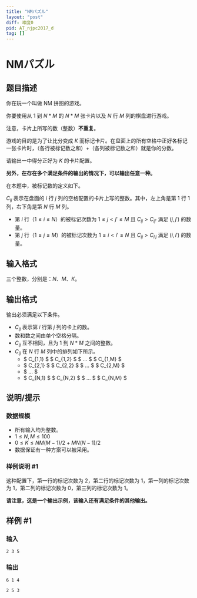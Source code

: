 ```yaml
---
title: "NMパズル"
layout: "post"
diff: 难度0
pid: AT_njpc2017_d
tag: []
---
```


# NMパズル

## 题目描述

你在玩一个叫做 NM 拼图的游戏。

你要使用从 $1$ 到 $N*M$ 的 $N*M$ 张卡片以及 $N$ 行 $M$ 列的棋盘进行游戏。

注意，卡片上所写的数（整数）**不重复**。

游戏的目的是为了让比分变成 $K$ 而标记卡片。在盘面上的所有空格中正好各标记一张卡片时，（各行被标记数之和）+（各列被标记数之和）就是你的分数。

请输出一中得分正好为 $K$ 的卡片配置。

**另外，在存在多个满足条件的输出的情况下，可以输出任意一种。**

在本题中，被标记数的定义如下。

$C_{ij}$ 表示在盘面的 $i$ 行 $j$ 列的空格配置的卡片上写的整数。其中，左上角是第 $1$ 行 $1$ 列，右下角是第 $N$ 行 $M$ 列。

- 第 $i$ 行（$1≤i≤N$）的被标记次数为 $1≤j<j'≤M$ 且 $C_{ij}>C_{ij'}$ 满足 $(j,j')$ 的数量。
- 第 $j$ 行（$1≤j≤M$）的被标记次数为 $1≤i<i'≤N$ 且 $C_{ij}>C_{i'j}$ 满足 $(i,i')$ 的数量。

## 输入格式

三个整数，分别是：$N$、$M$、$K$。

## 输出格式

输出必须满足以下条件。
- $C_{ij}$ 表示第 $i$ 行第 $j$ 列的卡上的数。
- 数和数之间由单个空格分隔。
- $C_{ij}$ 互不相同，且为 $1$ 到 $N*M$ 之间的整数。
- $C_{ij}$ 在 $N$ 行 $M$ 列中的排列如下所示。
	+ $ C_{1,1} $   $ C_{1,2} $   $ … $   $ C_{1,M} $ 
	+ $ C_{2,1} $   $ C_{2,2} $   $ … $   $ C_{2,M} $ 
	+ $ … $ 
	+ $ C_{N,1} $   $ C_{N,2} $   $ … $   $ C_{N,M} $

## 说明/提示

### 数据规模

- 所有输入均为整数。
- $1≤N,M≤100$
- $0≤K≤NM(M-1)/2+MN(N-1)/2$
- 数据保证有一种方案可以被采用。

### 样例说明 \#1

这种配置下，第一行的标记次数为 $2$，第二行的标记次数为 $1$，第一列的标记次数为 $1$，第二列的标记次数为 $0$，第三列的标记次数为 $1$。

**请注意，这是一个输出示例，该输入还有满足条件的其他输出。**

## 样例 #1

### 输入

```
2 3 5
```

### 输出

```
6 1 4
2 5 3
```

